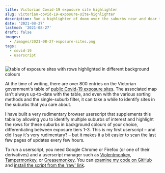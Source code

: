 ```yaml
---
title: Victorian Covid-19 exposure site highlighter
slug: victorian-covid-19-exposure-site-highlighter
description: Run a highlighter of doom over the suburbs near and dear to you
date: '2021-08-27'
lastmod: '2021-08-27'
draft: false
images:
  - /images/2021-08-27-exposure-sites.png
tags:
  - covid-19
  - userscript
---
```


![table of exposure sites with rows highlighted in different background colours](/images/2021-08-27-exposure-sites.png)

At the time of writing, there are over 800 entries on the Victorian government's table of [public Covid-19 exposure sites](https://www.coronavirus.vic.gov.au/exposure-sites). The associated map isn't always up-to-date with the table, and even with the various sorting methods and the single-suburb filter, it can take a while to identify sites in the suburbs that you care about.

I have built a very rudimentary browser userscript that supplements this table by allowing you to identify multiple suburbs of interest and highlight the rows for these suburbs in background colours of your choice, differentiating between exposure tiers 1-3. This is my first userscript – and did I say it's very rudimentary? – but it makes it a bit easier to scan the last few pages of updates every few hours.

To run a userscript, you need Google Chrome or Firefox (or one of their derivatives) and a userscript manager such as [Violentmonkey](https://violentmonkey.github.io/), [Tampermonkey](https://www.tampermonkey.net/), or [Greasemonkey](https://www.greasespot.net/). You can [examine my code on GitHub](https://github.com/claudinec/cc-userscripts/blob/main/vic-exposure-site-highlighter.user.js) and [install the script from the 'raw' link](https://github.com/claudinec/cc-userscripts/raw/main/vic-exposure-site-highlighter.user.js).
